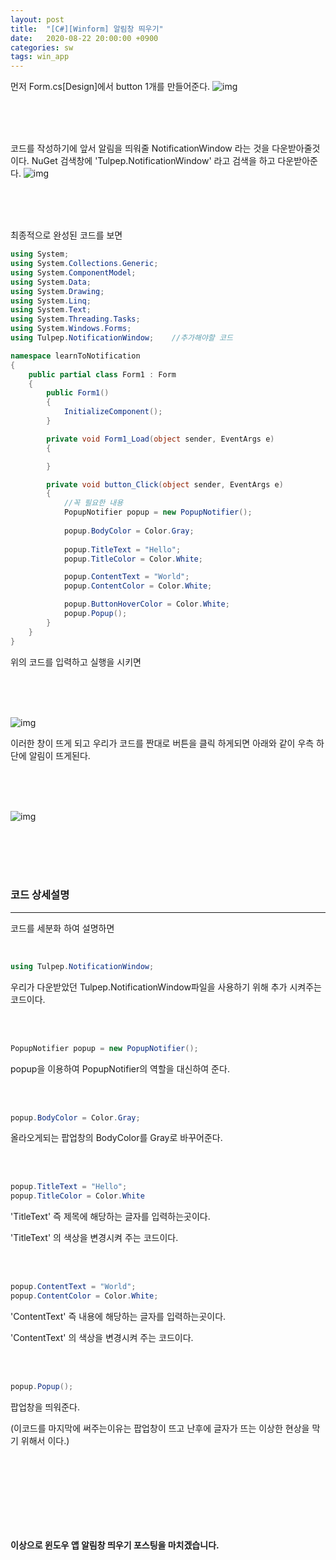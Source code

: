 ```yaml
---
layout: post
title:  "[C#][Winform] 알림창 띄우기"
date:   2020-08-22 20:00:00 +0900
categories: sw
tags: win_app
---
```

먼저 Form.cs[Design]에서 button 1개를 만들어준다.
![img](https://KimJihun-1315.github.io/assets/img/posting/20200822/img01.png)

<br/><br/><br/>

 코드를 작성하기에 앞서 알림을 띄워줄 NotificationWindow 라는 것을 다운받아줄것이다.
NuGet 검색창에 'Tulpep.NotificationWindow' 라고 검색을 하고 다운받아준다.
![img](https://KimJihun-1315.github.io/assets/img/posting/20200822/img02.png)

<br/><br/><br/>


최종적으로 완성된 코드를 보면
```c#
using System;
using System.Collections.Generic;
using System.ComponentModel;
using System.Data;
using System.Drawing;
using System.Linq;
using System.Text;
using System.Threading.Tasks;
using System.Windows.Forms;
using Tulpep.NotificationWindow;    //추가해야할 코드

namespace learnToNotification
{
    public partial class Form1 : Form
    {
        public Form1()
        {
            InitializeComponent();
        }

        private void Form1_Load(object sender, EventArgs e)
        {

        }

        private void button_Click(object sender, EventArgs e)
        {
            //꼭 필요한 내용
            PopupNotifier popup = new PopupNotifier();
            
            popup.BodyColor = Color.Gray;
            
            popup.TitleText = "Hello";
            popup.TitleColor = Color.White;

            popup.ContentText = "World";
            popup.ContentColor = Color.White;

            popup.ButtonHoverColor = Color.White;
            popup.Popup();
        }
    }
}
```

위의 코드를 입력하고 실행을 시키면 

<br/><br/><br/>



![img](https://KimJihun-1315.github.io/assets/img/posting/20200822/img03.png)

이러한 창이 뜨게 되고 우리가 코드를 짠대로 버튼을 클릭 하게되면 아래와 같이 우측 하단에 알림이 뜨게된다. 

<br/><br/><br/>



![img](https://KimJihun-1315.github.io/assets/img/posting/20200822/img04.png)



<br/><br/><br/><br/>

### **코드 상세설명**

------

코드를 세분화 하여 설명하면

<br/>

```c#
using Tulpep.NotificationWindow;
```
우리가 다운받았던 Tulpep.NotificationWindow파일을 사용하기 위해 추가 시켜주는 코드이다.

<br/><br/>

```c#
PopupNotifier popup = new PopupNotifier();
```
popup을 이용하여 PopupNotifier의 역할을 대신하여 준다.

<br/><br/>

```c#
popup.BodyColor = Color.Gray;
```
올라오게되는 팝업창의 BodyColor를 Gray로 바꾸어준다.

<br/><br/>

```c#
popup.TitleText = "Hello";
popup.TitleColor = Color.White
```

'TitleText' 즉 제목에 해당하는 글자를 입력하는곳이다.

'TitleText' 의 색상을 변경시켜 주는 코드이다.

<br/><br/>

```c#
popup.ContentText = "World";
popup.ContentColor = Color.White;
```

'ContentText' 즉 내용에 해당하는 글자를 입력하는곳이다.

'ContentText' 의 색상을 변경시켜 주는 코드이다.

<br/><br/>

```c#
popup.Popup();
```

팝업창을 띄워준다.

(이코드를 마지막에 써주는이유는 팝업창이 뜨고 난후에 글자가 뜨는 이상한 현상을 막기 위해서 이다.)

<br/><br/>
<br/><br/>
---

**이상으로 윈도우 앱 알림창 띄우기 포스팅을 마치겠습니다.**
